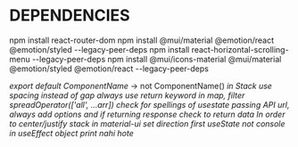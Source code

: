 # DEPENDENCIES
npm install react-router-dom
npm install @mui/material @emotion/react @emotion/styled --legacy-peer-deps
npm install react-horizontal-scrolling-menu --legacy-peer-deps
npm install @mui/icons-material @mui/material @emotion/styled @emotion/react --legacy-peer-deps


*export default ComponentName*              -> not ComponentName()
*in Stack use spacing instead of gap*
*always use return keyword in map, filter*
*spreadOperator(['all', ...arr])*
*check for spellings of usestate passing*
*API url, always add options and if returning response check to return data*
*In order to center/justify stack in material-ui set direction first*
*useState not console in useEffect*
*object print nahi hote*